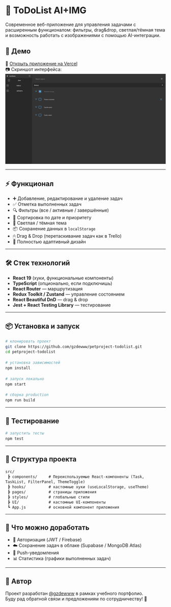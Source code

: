 # 📝 ToDoList AI+IMG

Современное веб-приложение для управления задачами с расширенным функционалом: фильтры, drag&drop, светлая/тёмная тема и возможность работать с изображениями с помощью AI-интеграции.  

## 🚀 Демо  
🔗 [Открыть приложение на Vercel](https://your-vercel-link.vercel.app)  
📷 Скриншот интерфейса:  
![ToDoList Screenshot](./public/screenshot.png)  

---

## ⚡ Функционал

- ➕ Добавление, редактирование и удаление задач  
- ✅ Отметка выполненных задач  
- 🔍 Фильтры (все / активные / завершённые)  
- 📂 Сортировка по дате и приоритету  
- 🎨 Светлая / тёмная тема  
- 📦 Сохранение данных в `localStorage`
- 🖱 Drag & Drop (перетаскивание задач как в Trello)
- 📱 Полностью адаптивный дизайн 

---

## 🛠️ Стек технологий

- **React 19** (хуки, функциональные компоненты)  
- **TypeScript** (опционально, если подключишь)  
- **React Router** — маршрутизация  
- **Redux Toolkit / Zustand** — управление состоянием  
- **React Beautiful DnD** — drag & drop  
- **Jest + React Testing Library** — тестирование  

---

## 📦 Установка и запуск

```bash
# клонировать проект
git clone https://github.com/gzdewww/petproject-todolist.git
cd petproject-todolist

# установка зависимостей
npm install

# запуск локально
npm start

# сборка production
npm run build
```

---

## 🧪 Тестирование

```bash
# запустить тесты
npm test
```

---

## 📂 Структура проекта

```
src/
 ┣ components/     # Переиспользуемые React-компоненты (Task, TaskList, FilterPanel, ThemeToggle)
 ┣ hooks/          # кастомные хуки (useLocalStorage, useTheme)
 ┣ pages/          # страницы приложения
 ┣ styles/         # глобальные стили
 ┣ UI/             # кастомные UI-компоненты
 ┗ App.js          # основной компонент приложения
```

---

## 📌 Что можно доработать

- 🔑 Авторизация (JWT / Firebase)  
- ☁️ Сохранение задач в облаке (Supabase / MongoDB Atlas)  
- 🔔 Push-уведомления  
- 📊 Статистика (графики выполненных задач)  

---

## 👤 Автор

Проект разработан [@gzdewww](https://github.com/gzdewww) в рамках учебного портфолио.  
Буду рад обратной связи и предложениям по сотрудничеству! 🚀  
